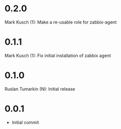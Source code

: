 # 0.2.0

Mark Kusch (1):
      Make a re-usable role for zabbix-agent

# 0.1.1

Mark Kusch (1):
      Fix initial installation of zabbix agent

# 0.1.0

Ruslan Tumarkin (N):
      Initial release

# 0.0.1

* Initial commit


<!-- vim: set nofen ts=4 sw=4 et: -->
